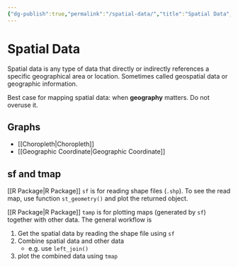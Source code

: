 ```yaml
---
{"dg-publish":true,"permalink":"/spatial-data/","title":"Spatial Data","created":"2022-11-10T16:21:11","updated":"2022-11-10T20:13:28"}
---
```



# Spatial Data

Spatial data is any type of data that directly or indirectly references a specific geographical area or location. Sometimes called geospatial data or geographic information.

Best case for mapping spatial data: when **geography** matters. Do not overuse it.

## Graphs

- [[Choropleth\|Choropleth]]
- [[Geographic Coordinate\|Geographic Coordinate]]

## sf and tmap

[[R Package\|R Package]] `sf` is for reading shape files (`.shp`). To see the read map, use function `st_geometry()` and plot the returned object.

[[R Package\|R Package]] `tamp` is for plotting maps (generated by `sf`) together with other data. The general workflow is

1. Get the spatial data by reading the shape file using `sf`
2. Combine spatial data and other data
    - e.g. use `left_join()`
3. plot the combined data using `tmap`
